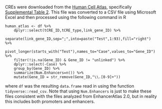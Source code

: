 CREs were downloaded from the [Human Cell Atlas](https://doi.org/10.1101/2023.11.13.566791), specifically [Supplemental Table 2](https://doi.org/10.6084/m9.figshare.c.6926944). This file was converted to a CSV file using Microsoft Excel and then processed using the following command in R

```
human_atlas <- df %>% 
	dplyr::select(tCRE_ID,tCRE_type,link_gene_ID) %>%
	separate(link_gene_ID,sep=";",into=paste("Test",1:93),fill="right") %>% 
	pivot_longer(starts_with("Test"),names_to="Case",values_to="Gene_ID") %>% 
	filter(!is.na(Gene_ID) & Gene_ID != "unlinked") %>% 
	dplyr::select(-Case) %>%
	group_by(Gene_ID) %>% 
	summarize(Num.Enhancers=n()) %>% 
	mutate(Gene_ID = str_remove(Gene_ID,"\\.[0-9]+"))

```

where `df` was the resulting `data.frame` read in using the function `tidyverse::read_csv`. Note that using `Num.Enhancers` is just to make these files consistent with the files analyzed from EnhancerAtlas 2.0, but in reality this includes both promoters and enhancers. 